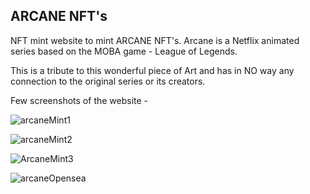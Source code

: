    ARCANE NFT's
----------------------------------------

NFT mint website to mint ARCANE NFT's. Arcane is a Netflix animated series based on the MOBA game - League of Legends.

This is a tribute to this wonderful piece of Art and has in NO way any connection to the original series or its creators.


Few screenshots of the website - 

![arcaneMint1](https://user-images.githubusercontent.com/39565521/165347661-d97a8bc6-e051-40cf-b39a-c91eb2851391.png)


![arcaneMint2](https://user-images.githubusercontent.com/39565521/165347716-2938df1f-7849-4838-9d34-cdd2669cced8.png)


![ArcaneMint3](https://user-images.githubusercontent.com/39565521/165347731-02357150-064c-4455-b254-c14911c92cf6.png)


![arcaneOpensea](https://user-images.githubusercontent.com/39565521/169677284-7ab16514-7256-438b-af4f-8177494d3900.png)
